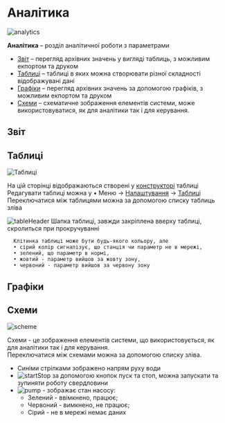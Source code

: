 # Аналітика

![analytics](/img/analitics/analytics.png)

**Аналітика** – розділ аналітичної роботи з параметрами

<!-- TODO: link -->
*	[Звіт](/analytics/#_2) – перегляд архівних значень у вигляді таблиць, з можливим екпортом та друком
*	[Таблиці](/analytics/#_3) – таблиці в яких можна створювати різної складності відображувані дані
*	[Графіки](/analytics/#_4) – перегляд архівних значень за допомогою графіків, з можливим екпортом та друком
*	[Схеми](/analytics/#_5) – схематичне зображення елементів системи, може використовуватися, як для аналітики так і для керування.

## Звіт

<!-- TODO: link -->
## Таблиці

![Таблиці](/img/analitics/tables.png)

<!-- TODO: link -->
На цій сторінці відображаються створені у [конструкторі](/1) таблиці 
Редагувати таблиці можна у •	Меню → [Налаштування](/1) → [Таблиці](/1)  
Переключатися між таблицями можна за допомогою списку таблиць зліва

![tableHeader](/img/analitics/tableHeader.png)
Шапка таблиці, завжди закріплена вверху таблиці, скролиться при прокручуванні

      Клітинка таблиці може бути будь-якого кольору, але  
      • сірий колір сигналізує, що станція чи параметр не в мережі,
      • зелений, що параметр в нормі,
      • жовтий - параметр вийшов за жовту зону,
      • червоний - параметр вийшов за червону зону

## Графіки

## Схеми

![scheme](/img/analitics/scheme.png)

Схеми - це зображення елементів системи, що використовується, як для аналітики так і для керування.  
Переключатися між схемами можна за допомогою списку зліва.

* Синіми стрілками зображено напрям руху води
* ![startStop](/img/analitics/startStop.png) за допомогою кнопок пуск та стоп, можна запускати та зупиняти роботу свердловини
* ![pump](/img/analitics/pump.png) - зображає стан насосу:
    * Зелений - ввімкнено, працює;
    * Червоний - вимкнено, не працює;
    * Cірий - не в мережі немає даних